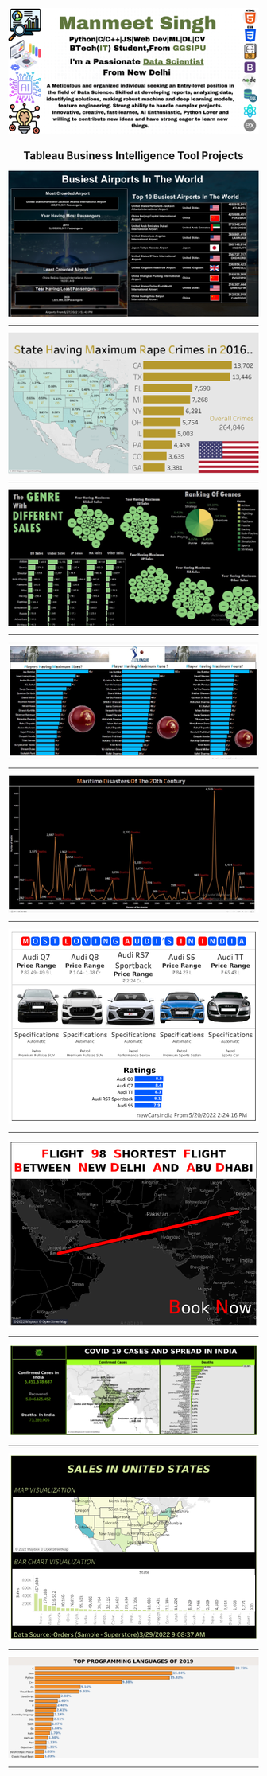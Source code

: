 <img src="in.png" alt="">


<h2 align="center">Tableau Business Intelligence Tool Projects</h2>

<img src="air.png" alt="">
<hr>
<img src="SALES.png" alt="">
<hr>
<img src="SALES DASHBOARD.jpg" alt="">
<hr>
<img src="D3.jpg" alt="">
<hr>
<img src="D4.jpg" alt="">
<hr>
<img src="Dashboard 1 (4).png" alt="">
<hr>
<img src="FLIGHT.png" alt="">
<hr>
<img src="covid.png" alt="" >
<hr>
<img src="usSales (2).png" alt="">
<hr>
<img src="Sheet 3.png" alt="" width="800px">
<hr>



  

